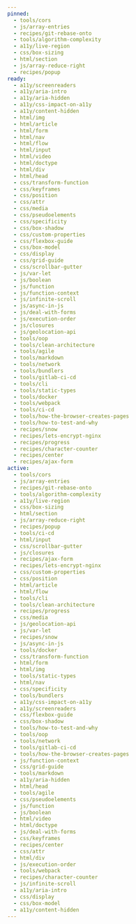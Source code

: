 ```yaml
---
pinned:
  - tools/cors
  - js/array-entries
  - recipes/git-rebase-onto
  - tools/algorithm-complexity
  - a11y/live-region
  - css/box-sizing
  - html/section
  - js/array-reduce-right
  - recipes/popup
ready:
  - a11y/screenreaders
  - a11y/aria-intro
  - a11y/aria-hidden
  - a11y/css-impact-on-a11y
  - a11y/content-hidden
  - html/img
  - html/article
  - html/form
  - html/nav
  - html/flow
  - html/input
  - html/video
  - html/doctype
  - html/div
  - html/head
  - css/transform-function
  - css/keyframes
  - css/position
  - css/attr
  - css/media
  - css/pseudoelements
  - css/specificity
  - css/box-shadow
  - css/custom-properties
  - css/flexbox-guide
  - css/box-model
  - css/display
  - css/grid-guide
  - css/scrollbar-gutter
  - js/var-let
  - js/boolean
  - js/function
  - js/function-context
  - js/infinite-scroll
  - js/async-in-js
  - js/deal-with-forms
  - js/execution-order
  - js/closures
  - js/geolocation-api
  - tools/oop
  - tools/clean-architecture
  - tools/agile
  - tools/markdown
  - tools/network
  - tools/bundlers
  - tools/gitlab-ci-cd
  - tools/cli
  - tools/static-types
  - tools/docker
  - tools/webpack
  - tools/ci-cd
  - tools/how-the-browser-creates-pages
  - tools/how-to-test-and-why
  - recipes/snow
  - recipes/lets-encrypt-nginx
  - recipes/progress
  - recipes/character-counter
  - recipes/center
  - recipes/ajax-form
active:
  - tools/cors
  - js/array-entries
  - recipes/git-rebase-onto
  - tools/algorithm-complexity
  - a11y/live-region
  - css/box-sizing
  - html/section
  - js/array-reduce-right
  - recipes/popup
  - tools/ci-cd
  - html/input
  - css/scrollbar-gutter
  - js/closures
  - recipes/ajax-form
  - recipes/lets-encrypt-nginx
  - css/custom-properties
  - css/position
  - html/article
  - html/flow
  - tools/cli
  - tools/clean-architecture
  - recipes/progress
  - css/media
  - js/geolocation-api
  - js/var-let
  - recipes/snow
  - js/async-in-js
  - tools/docker
  - css/transform-function
  - html/form
  - html/img
  - tools/static-types
  - html/nav
  - css/specificity
  - tools/bundlers
  - a11y/css-impact-on-a11y
  - a11y/screenreaders
  - css/flexbox-guide
  - css/box-shadow
  - tools/how-to-test-and-why
  - tools/oop
  - tools/network
  - tools/gitlab-ci-cd
  - tools/how-the-browser-creates-pages
  - js/function-context
  - css/grid-guide
  - tools/markdown
  - a11y/aria-hidden
  - html/head
  - tools/agile
  - css/pseudoelements
  - js/function
  - js/boolean
  - html/video
  - html/doctype
  - js/deal-with-forms
  - css/keyframes
  - recipes/center
  - css/attr
  - html/div
  - js/execution-order
  - tools/webpack
  - recipes/character-counter
  - js/infinite-scroll
  - a11y/aria-intro
  - css/display
  - css/box-model
  - a11y/content-hidden
---
```


